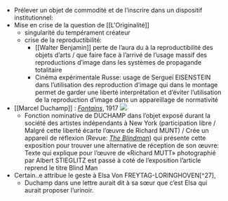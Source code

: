 - Prélever un objet de commodité et de l’inscrire dans un dispositif institutionnel:
- Mise en crise de la question de [[L'Originalité]]
	- singularité du tempérament créateur
	- crise de la reproductibilité:
		- [[Walter Benjamin]] perte de l’aura du à la reproductibilité des objets d’arts / que faire face à l’arrivé de l’usage massif des reproductions d’image dans les systèmes de propagande totalitaire
		- Cinéma expérimentale Russe: usage de Sergueï EISENSTEIN dans l’utilisation des reproduction d’image qui dans le montage permet de garder une liberté interprétation et d’éviter l’utilisation de la reproduction d’image dans un appareillage de normativité
- [[Marcel Duchamp]] : [*Fontains*](https://upload.wikimedia.org/wikipedia/commons/f/fa/Fontaine_Duchamp.jpg), 1917 ![](https://upload.wikimedia.org/wikipedia/commons/f/fa/Fontaine_Duchamp.jpg)
	- Fonction nominative de DUCHAMP dans l’objet exposé durant la société des artistes indépendants à New York (participation libre / Malgré cette liberté écarte l’œuvre de Richard MUNT) / Crée un appareil de réflexion (Revue: [*The Blindman*](https://upload.wikimedia.org/wikipedia/commons/2/29/The_Blind_Man%2C_issue_1%2C_April_1917.jpg)) qui présente cette exposition pour trouver une alternative de réception de son œuvre: Texte qui explique pour l’œuvre de «Richard MUTT»  photographié par Albert STIEGLITZ est passé à coté de l’exposition l’article reprend le titre Blind Man
- Certain..e attribue le geste à Elsa Von FREYTAG-LORINGHOVEN[^27],
	- Duchamp dans une lettre aurait dit à sa sœur que c’est Elsa qui aurait proposer l’urinoir.